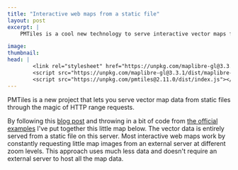 ```yaml
---
title: "Interactive web maps from a static file"
layout: post
excerpt: |
    PMTiles is a cool new technology to serve interactive vector maps from a static file. 

image: 
thumbnail: 
head: |
        <link rel="stylesheet" href="https://unpkg.com/maplibre-gl@3.3.1/dist/maplibre-gl.css" crossorigin="anonymous">
        <script src="https://unpkg.com/maplibre-gl@3.3.1/dist/maplibre-gl.js" crossorigin="anonymous"></script>
        <script src="https://unpkg.com/pmtiles@2.11.0/dist/index.js"></script>
---
```

PMTiles is a new project that lets you serve vector map data from static files through the magic of HTTP range requests.

By following this [blog post][blog] and throwing in a bit of code from [the official examples][official_examples] I've put together this little map below. The vector data is entirely served from a static file on this server. Most interactive web maps work by constantly requesting little map images from an external server at different zoom levels. This approach uses much less data and doesn't require an external server to host all the map data.

[blog]: https://til.simonwillison.net/gis/pmtiles
[official_examples]: https://github.com/protomaps/PMTiles/blob/main/js/examples/maplibre.html

<figure id="map" style="width:100%; height:500px;"></figure>

<script type="text/javascript">
    async function main() {
    // add the PMTiles plugin to the maplibregl global.
    let protocol = new pmtiles.Protocol();
    maplibregl.addProtocol("pmtiles",protocol.tile);

    let PMTILES_URL = "/assets/blog/pmtiles/hackney.pmtiles";

    const p = new pmtiles.PMTiles(PMTILES_URL);
    // this is so we share one instance across the JS code and the map renderer
    protocol.add(p);

    let isDark = (window.matchMedia && window.matchMedia('(prefers-color-scheme: dark)').matches)

    async function getLayers(isDark) {
        let style_name = isDark ? "/dark.json" : "/light.json";
        const base = '{{"/assets/blog/pmtiles/" | relative_url}}';
        let resp = await fetch(base + style_name);
        let layers = await resp.json();
        return layers;
    }

    let style = {
            version:8,
            glyphs: "https://cdn.protomaps.com/fonts/pbf/{fontstack}/{range}.pbf",
            sources: {
                "static_hackney": {
                    type: "vector",
                    url: "pmtiles://" + PMTILES_URL,
                    attribution: '© <a href="https://openstreetmap.org">OpenStreetMap</a>'
                }
            },
            layers: await getLayers(isDark),
        }

    let map = new maplibregl.Map({
        container: 'map',
        style: style,
    });
    // map.showTileBoundaries = true;

    map.on("load", () => {
        const myBounds = map.getSource("static_hackney").bounds;
        map.setMaxBounds(myBounds);
    });

    window.matchMedia('(prefers-color-scheme: dark)').addEventListener('change', async event => {
        let isDark = event.matches;
        console.log(isDark);
        style.layers = await getLayers(isDark);
        console.log(style);
        map.setStyle(style);
    });

    };

    main();

</script>